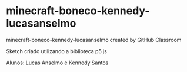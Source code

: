 # minecraft-boneco-kennedy-lucasanselmo
minecraft-boneco-kennedy-lucasanselmo created by GitHub Classroom

Sketch criado utilizando a biblioteca p5.js

Alunos: Lucas Anselmo e Kennedy Santos
